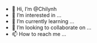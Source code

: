 - 👋 Hi, I’m @Chilynh
- 👀 I’m interested in ...
- 🌱 I’m currently learning ...
- 💞️ I’m looking to collaborate on ...
- 📫 How to reach me ...

<!---
Chilynh/Chilynh is a ✨ special ✨ repository because its `README.md` (this file) appears on your GitHub profile.
You can click the Preview link to take a look at your changes.
--->
